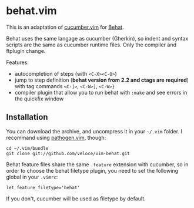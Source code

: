 # behat.vim

This is an adaptation of [cucumber.vim](https://github.com/tpope/vim-pathogen)
for [Behat](http://behat.org).

Behat uses the same langage as cucumber (Gherkin), so indent and syntax scripts
are the same as cucumber runtime files.  Only the compiler and ftplugin change.

Features:

* autocompletion of steps (with `<C-X><C-O>`)
* jump to step definition (**behat version from 2.2 and ctags are required**) with
tag commands `<C-]>`, `<C-W>]`, `<C-W>}`
* compiler plugin that allow you to run behat with `:make` and see errors in the quickfix
window

## Installation

You can download the archive, and uncompress it in your `~/.vim` folder. 
I recommand using [pathogen.vim](https://github.com/tpope/vim-pathogen), though:

    cd ~/.vim/bundle
    git clone git://github.com/veloce/vim-behat.git

Behat feature files share the same `.feature` extension with cucumber, so in
order to choose the behat filetype plugin, you need to set the following global 
in your `.vimrc`:

    let feature_filetype='behat'

If you don't, cucumber will be used as filetype by default.
